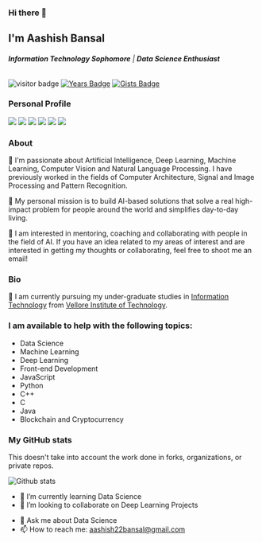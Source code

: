 ### Hi there 👋


## I'm Aashish Bansal

###### ***Information Technology Sophomore*** | ***Data Science Enthusiast***

![visitor badge](https://visitor-badge.glitch.me/badge?page_id=aashish22bansal.visitor-badge)
[![Years Badge](https://badges.pufler.dev/years/aashish22bansal)](https://badges.pufler.dev)
[![Gists Badge](https://badges.pufler.dev/gists/aashish22bansal)](https://badges.pufler.dev)


### Personal Profile

[![](https://img.icons8.com/color/50/000000/instagram-new--v1.png)](https://instagram.com/aashish2208bansal)
[![](https://img.icons8.com/material-two-tone/32/000000/facebook.png)](https://www.facebook.com/profile.php?id=100005578695799&sk=about)
[![](https://img.icons8.com/material-two-tone/32/000000/twitter.png)](https://twitter.com/aashish19830078)
[![](https://img.icons8.com/material-two-tone/32/000000/linkedin.png)](https://www.linkedin.com/in/aashish-bansal-415163167/)
[![](https://img.icons8.com/windows/32/000000/hackerrank.png)](https://www.hackerrank.com/aashish22bansal)
[![](https://img.icons8.com/ios/32/000000/resume-website.png)](https://aashish22bansal.github.io)

### About

🔭 I'm passionate about Artificial Intelligence, Deep Learning, Machine Learning, Computer Vision and Natural Language Processing. I have previously worked in the fields of Computer Architecture, Signal and Image Processing and Pattern Recognition. 

💬 My personal mission is to build AI-based solutions that solve a real high-impact problem for people around the world and simplifies day-to-day living.

👯 I am interested in mentoring, coaching and collaborating with people in the field of AI. If you have an idea related to my areas of interest and are interested in getting my thoughts or collaborating, feel free to shoot me an email! 

### Bio

🌱 I am currently pursuing my under-graduate studies in [Information Technology](https://vit.ac.in/schools/school-of-information-technology-and-engineering-for-ug-courses) from [Vellore Institute of Technology](https://www.vit.ac.in/). 

### I am available to help with the following topics:

* Data Science
* Machine Learning
* Deep Learning
* Front-end Development
* JavaScript
* Python
* C++
* C
* Java
* Blockchain and Cryptocurrency

### My GitHub stats

This doesn't take into account the work done in forks, organizations, or private repos.

![Github stats](https://github-readme-stats.vercel.app/api?username=aashish22bansal&show_icons=true)

<!--
<a href="http://aashish22bansal.github.io"><img src="Aashish Bansal Original.jpg" title="Aashish Bansal" alt="Aashish Bansal Original.jpg"></a>

[![Aashish Bansal](https://aashish22bansal.github.io)](http://aashish22bansal.github.io)
[![Top Langs](https://github-readme-stats.vercel.app/api/top-langs/?username=aashish22bansal&show_icons=true&layout=compact&theme=vue)](https://github.com/aashish22bansal/github-readme-stats)


# aashish22bansal.github.io

> Portfolio Website

> "Who doesn't want to make his life successful. I wanna make my life meaningful because One day a movie will flash in front of my eyes and I wanna make it worth watching."


## Table of Contents (Optional)

> My `Portfolio Website` consists of the following tabs:

- [Home](#home)
- [About](#about)
- [Education](#education)
- [GitHub](#github)
- [Connect](#Connect)

## Home

- This is the `Home Page` for the Website
- Consists of all the basic details about me

### About

- This consists of details about me on:
  - Languages
  - Programming Skills
  - Projects

### Education

- This consists of details about my Education:
  - Matriculation
  - Pre-University
  - Undergraduation

## GitHub
- Connects to my GitHub Account.

## Connect
- Basic form made using PHP using which the user can contact me.

<!--
**aashish22bansal/aashish22bansal** is a ✨ _special_ ✨ repository because its `README.md` (this file) appears on your GitHub profile.

Here are some ideas to get you started:

- 🔭 I’m currently working on ...
-->
- 🌱 I’m currently learning Data Science
- 👯 I’m looking to collaborate on Deep Learning Projects
<!--
- 🤔 I’m looking for help with ...
-->
- 💬 Ask me about Data Science
- 📫 How to reach me: aashish22bansal@gmail.com
<!--
- 😄 Pronouns: ...
- ⚡ Fun fact: ...
<!---->
